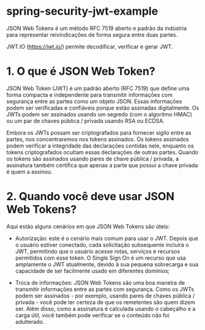 # spring-security-jwt-example

JSON Web Tokens é um método RFC 7519 aberto e padrão da indústria para representar reivindicações de forma segura entre duas partes.

JWT.IO (https://jwt.io/) permite decodificar, verificar e gerar JWT.

# 1. O que é JSON Web Token?

JSON Web Token (JWT) é um padrão aberto (RFC 7519) que define uma forma compacta e independente para transmitir informações com segurança entre as partes como um objeto JSON. Essas informações podem ser verificadas e confiáveis porque estão assinadas digitalmente. Os JWTs podem ser assinados usando um segredo (com o algoritmo HMAC) ou um par de chaves pública / privada usando RSA ou ECDSA.

Embora os JWTs possam ser criptografados para fornecer sigilo entre as partes, nos concentraremos nos tokens assinados. Os tokens assinados podem verificar a integridade das declarações contidas nele, enquanto os tokens criptografados ocultam essas declarações de outras partes. Quando os tokens são assinados usando pares de chave pública / privada, a assinatura também certifica que apenas a parte que possui a chave privada é quem a assinou.

# 2. Quando você deve usar JSON Web Tokens?

Aqui estão alguns cenários em que JSON Web Tokens são úteis:

- Autorização: este é o cenário mais comum para usar o JWT. Depois que o usuário estiver conectado, cada solicitação subsequente incluirá o JWT, permitindo que o usuário acesse rotas, serviços e recursos permitidos com esse token. O Single Sign On é um recurso que usa amplamente o JWT atualmente, devido à sua pequena sobrecarga e sua capacidade de ser facilmente usado em diferentes domínios;

- Troca de informações: JSON Web Tokens são uma boa maneira de transmitir informações entre as partes com segurança. Como os JWTs podem ser assinados - por exemplo, usando pares de chaves pública / privada - você pode ter certeza de que os remetentes são quem dizem ser. Além disso, como a assinatura é calculada usando o cabeçalho e a carga útil, você também pode verificar se o conteúdo não foi adulterado.



